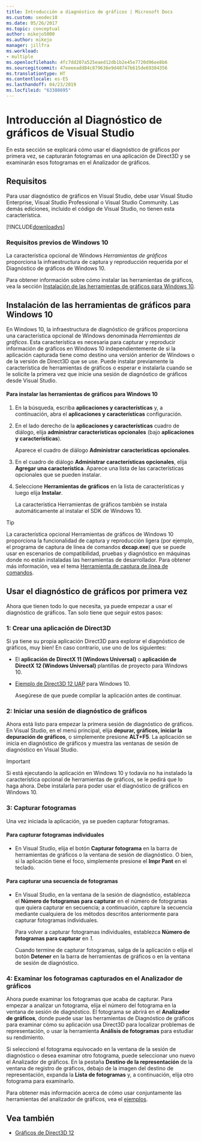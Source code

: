 ```yaml
---
title: Introducción a diagnóstico de gráficos | Microsoft Docs
ms.custom: seodec18
ms.date: 05/26/2017
ms.topic: conceptual
author: mikejo5000
ms.author: mikejo
manager: jillfra
ms.workload:
- multiple
ms.openlocfilehash: 4fc7dd207a525eaed12db1b2e45e7720d96ee8b6
ms.sourcegitcommit: 47eeeeadd84c879636e9d48747b615de69384356
ms.translationtype: HT
ms.contentlocale: es-ES
ms.lasthandoff: 04/23/2019
ms.locfileid: "63388695"
---
```

# <a name="getting-started-with-visual-studio-graphics-diagnostics"></a>Introducción al Diagnóstico de gráficos de Visual Studio
En esta sección se explicará cómo usar el diagnóstico de gráficos por primera vez, se capturarán fotogramas en una aplicación de Direct3D y se examinarán esos fotogramas en el Analizador de gráficos.

## <a name="requirements"></a>Requisitos
 Para usar diagnóstico de gráficos en Visual Studio, debe usar Visual Studio Enterprise, Visual Studio Professional o Visual Studio Community.  Las demás ediciones, incluido el código de Visual Studio, no tienen esta característica.

 [!INCLUDE[downloadvs](../includes/downloadvs_md.md)]

### <a name="windows-10-prerequisites"></a>Requisitos previos de Windows 10
 La característica opcional de Windows *Herramientas de gráficos* proporciona la infraestructura de captura y reproducción requerida por el Diagnóstico de gráficos de Windows 10.

 Para obtener información sobre cómo instalar las herramientas de gráficos, vea la sección [Instalación de las herramientas de gráficos para Windows 10](#InstallGraphicsTools).

## <a name="InstallGraphicsTools"></a> Instalación de las herramientas de gráficos para Windows 10
 En Windows 10, la infraestructura de diagnóstico de gráficos proporciona una característica opcional de Windows denominada *Herramientas de gráficos*. Esta característica es necesaria para capturar y reproducir información de gráficos en Windows 10 independientemente de si la aplicación capturada tiene como destino una versión anterior de Windows o de la versión de Direct3D que se use. Puede instalar previamente la característica de herramientas de gráficos o esperar e instalarla cuando se le solicite la primera vez que inicie una sesión de diagnóstico de gráficos desde Visual Studio.

#### <a name="to-install-graphics-tools-for-windows-10"></a>Para instalar las herramientas de gráficos para Windows 10

1. En la búsqueda, escriba **aplicaciones y características** y, a continuación, abra el **aplicaciones y características** configuración.

2. En el lado derecho de la **aplicaciones y características** cuadro de diálogo, elija **administrar características opcionales** (bajo **aplicaciones y características**).

   Aparece el cuadro de diálogo **Administrar características opcionales**.

3. En el cuadro de diálogo **Administrar características opcionales**, elija **Agregar una característica**. Aparece una lista de las características opcionales que se pueden instalar.

4. Seleccione **Herramientas de gráficos** en la lista de características y luego elija **Instalar**.

   La característica Herramientas de gráficos también se instala automáticamente al instalar el SDK de Windows 10.

> [!TIP]
> La característica opcional Herramientas de gráficos de Windows 10 proporciona la funcionalidad de captura y reproducción ligera (por ejemplo, el programa de captura de línea de comandos **dxcap.exe**) que se puede usar en escenarios de compatibilidad, pruebas y diagnóstico en máquinas donde no están instaladas las herramientas de desarrollador. Para obtener más información, vea el tema [Herramienta de captura de línea de comandos](command-line-capture-tool.md).

## <a name="using-graphics-diagnostics-for-the-first-time"></a>Usar el diagnóstico de gráficos por primera vez
 Ahora que tienen todo lo que necesita, ya puede empezar a usar el diagnóstico de gráficos. Tan solo tiene que seguir estos pasos:

### <a name="1---create-a-direct3d-app"></a>1: Crear una aplicación de Direct3D
 Si ya tiene su propia aplicación Direct3D para explorar el diagnóstico de gráficos, muy bien! En caso contrario, use uno de los siguientes:

- El **aplicación de DirectX 11 (Windows Universal)** o **aplicación de DirectX 12 (Windows Universal)** plantillas de proyecto para Windows 10.
- [Ejemplo de Direct3D 12 UAP](https://code.msdn.microsoft.com/Direct3D-12-UAP-Sample-ecb1779f) para Windows 10.

  Asegúrese de que puede compilar la aplicación antes de continuar.

### <a name="2---start-a-graphics-diagnostics-session"></a>2: Iniciar una sesión de diagnóstico de gráficos
 Ahora está listo para empezar la primera sesión de diagnóstico de gráficos. En Visual Studio, en el menú principal, elija **depurar, gráficos, iniciar la depuración de gráficos**, o simplemente presione **ALT+F5**. La aplicación se inicia en diagnóstico de gráficos y muestra las ventanas de sesión de diagnóstico en Visual Studio.

> [!IMPORTANT]
> Si está ejecutando la aplicación en Windows 10 y todavía no ha instalado la característica opcional de herramientas de gráficos, se le pedirá que lo haga ahora. Debe instalarla para poder usar el diagnóstico de gráficos en Windows 10.

### <a name="3---capture-frames"></a>3: Capturar fotogramas
 Una vez iniciada la aplicación, ya se pueden capturar fotogramas.

#### <a name="to-capture-single-frames"></a>Para capturar fotogramas individuales

- En Visual Studio, elija el botón **Capturar fotograma** en la barra de herramientas de gráficos o la ventana de sesión de diagnóstico. O bien, si la aplicación tiene el foco, simplemente presione el **Impr Pant** en el teclado.

#### <a name="to-capture-a-sequence-of-frames"></a>Para capturar una secuencia de fotogramas

- En Visual Studio, en la ventana de la sesión de diagnóstico, establezca el **Número de fotogramas para capturar** en el número de fotogramas que quiera capturar en secuencia; a continuación, capture la secuencia mediante cualquiera de los métodos descritos anteriormente para capturar fotogramas individuales.

   Para volver a capturar fotogramas individuales, establezca **Número de fotogramas para capturar** en *1*.

  Cuando termine de capturar fotogramas, salga de la aplicación o elija el botón **Detener** en la barra de herramientas de gráficos o en la ventana de sesión de diagnóstico.

### <a name="4---examine-captured-frames-in-the-graphics-analyzer"></a>4: Examinar los fotogramas capturados en el Analizador de gráficos
 Ahora puede examinar los fotogramas que acaba de capturar. Para empezar a analizar un fotograma, elija el número del fotograma en la ventana de sesión de diagnóstico. El fotograma se abrirá en el **Analizador de gráficos**, donde puede usar las herramientas de Diagnóstico de gráficos para examinar cómo su aplicación usa Direct3D para localizar problemas de representación, o usar la herramienta **Análisis de fotogramas** para estudiar su rendimiento.

 Si seleccionó el fotograma equivocado en la ventana de la sesión de diagnóstico o desea examinar otro fotograma, puede seleccionar uno nuevo el Analizador de gráficos. En la pestaña **Destino de la representación** de la ventana de registro de gráficos, debajo de la imagen del destino de representación, expanda la **Lista de fotogramas** y, a continuación, elija otro fotograma para examinarlo.

 Para obtener más información acerca de cómo usar conjuntamente las herramientas del analizador de gráficos, vea el [ejemplos](graphics-diagnostics-examples.md).

## <a name="see-also"></a>Vea también
- [Gráficos de Direct3D 12](/windows/desktop/direct3d12/direct3d-12-graphics)